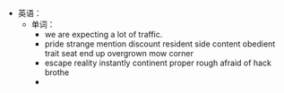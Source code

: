- 英语：
	- 单词：
		- we are expecting a lot of traffic.
		- pride
		  strange
		  mention
		  discount
		  resident
		  side content
		  obedient
		  trait
		  seat
		  end up
		  overgrown
		  mow
		  corner
		- escape reality
		  instantly
		  continent
		  proper
		  rough
		  afraid of
		  hack
		  brothe
		-